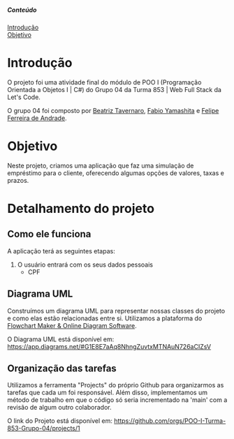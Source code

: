 ##### Conteúdo
[Introdução](#Introdução)  
[Objetivo](#Objetivo)  

# Introdução

O projeto foi uma atividade final do módulo de POO I (Programação Orientada a Objetos I | C#) do Grupo 04 da Turma 853 | Web Full Stack da Let's Code.

O grupo 04 foi composto por [Beatriz Tavernaro](https://github.com/beatavernaro), [Fabio Yamashita](https://github.com/fabioyamashita) e [Felipe Ferreira de Andrade](https://github.com/felipefand).

# Objetivo

Neste projeto, criamos uma aplicação que faz uma simulação de empréstimo para o cliente, oferecendo algumas opções de valores, taxas e prazos.

# Detalhamento do projeto

## Como ele funciona

A aplicação terá as seguintes etapas:
1. O usuário entrará com os seus dados pessoais
   * CPF

## Diagrama UML

Construímos um diagrama UML para representar nossas classes do projeto e como elas estão relacionadas entre si. Utilizamos a plataforma do [Flowchart Maker & Online Diagram Software](https://app.diagrams.net/).

O Diagrama UML está disponível em: https://app.diagrams.net/#G1E8E7aAq8NhngZuvtxMTNAuN726aCIZsV

## Organização das tarefas

Utilizamos a ferramenta "Projects" do próprio Github para organizarmos as tarefas que cada um foi responsável. Além disso, implementamos um método de trabalho em que o código só seria incrementado na 'main' com a revisão de algum outro colaborador.

O link do Projeto está disponível em: https://github.com/orgs/POO-I-Turma-853-Grupo-04/projects/1
